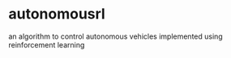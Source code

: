# autonomousrl
an algorithm to control autonomous vehicles implemented using reinforcement learning
